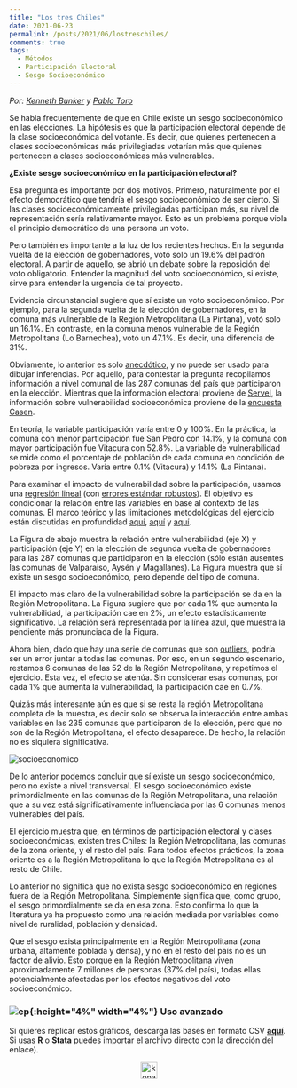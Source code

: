 ```yaml
---
title: "Los tres Chiles"
date: 2021-06-23
permalink: /posts/2021/06/lostreschiles/
comments: true
tags:
  - Métodos
  - Participación Electoral
  - Sesgo Socioeconómico
---
```



*Por: [Kenneth Bunker](https://twitter.com/kennethbunker) y [Pablo Toro](https://twitter.com/pablotoro_)*

Se habla frecuentemente de que en Chile existe un sesgo socioeconómico en las elecciones. La hipótesis es que la participación electoral depende de la clase socioeconómica del votante. Es decir, que quienes pertenecen a clases socioeconómicas más privilegiadas votarían más que quienes pertenecen a clases socioeconómicas más vulnerables.

**¿Existe sesgo socioeconómico en la participación electoral?**

Esa pregunta es importante por dos motivos. Primero, naturalmente por el efecto democrático que tendría  el sesgo socioeconómico de ser cierto. Si las clases socioeconómicamente privilegiadas participan más, su nivel de representación sería relativamente mayor. Esto es un problema porque viola el principio democrático de una persona un voto.

Pero también es importante a la luz de los recientes hechos. En la segunda vuelta de la elección de gobernadores, votó solo un 19.6% del padrón electoral. A partir de aquello, se abrió un debate sobre la reposición del voto obligatorio. Entender la magnitud del voto socioeconómico, si existe, sirve para entender la urgencia de tal proyecto.

Evidencia circunstancial sugiere que sí existe un voto socioeconómico. Por ejemplo, para la segunda vuelta de la elección de gobernadores, en la comuna más vulnerable de la Región Metropolitana (La Pintana), votó solo un 16.1%. En contraste, en la comuna menos vulnerable de la Región Metropolitana (Lo Barnechea), votó un 47.1%. Es decir, una diferencia de 31%.

Obviamente, lo anterior es solo [anecdótico](https://es.wikipedia.org/wiki/Relaci%C3%B3n_espuria), y no puede ser usado para dibujar inferencias. Por aquello, para contestar la pregunta recopilamos información a nivel comunal de las 287 comunas del país que participaron en la elección. Mientras que la información electoral proviene de [Servel](https://www.servel.cl/), la información sobre vulnerabilidad socioeconómica proviene de la [encuesta Casen](http://observatorio.ministeriodesarrollosocial.gob.cl/encuesta-casen-2017).

En teoría, la variable participación varía entre 0 y 100%. En la práctica, la comuna con menor participación fue San Pedro con 14.1%, y la comuna con mayor participación fue Vitacura con 52.8%. La variable de vulnerabilidad se mide como el porcentaje de población de cada comuna en condición de pobreza por ingresos. Varía entre 0.1% (Vitacura) y 14.1% (La Pintana).

Para examinar el impacto de vulnerabilidad sobre la participación, usamos una [regresión lineal](https://es.wikipedia.org/wiki/Regresi%C3%B3n_lineal) (con [errores estándar robustos](https://es.wikipedia.org/wiki/Regresi%C3%B3n_robusta)). El objetivo es condicionar la relación entre las variables en base al contexto de las comunas. El marco teórico y las limitaciones metodológicas del ejercicio están discutidas en profundidad [aquí](https://www.cambridge.org/core/journals/latin-american-politics-and-society/article/abs/voter-equalization-and-turnout-bias-after-electoral-reform-evidence-from-chiles-voluntary-voting-law/1DA2E20B9160F972A76E4143A079FC7A), [aquí](https://scholar.google.com/scholar?q=Contreras,+Gonzalo,+and+Morales,+Mauricio.+2015.+El+sesgo+de+clase+existi%C3%B3+y+existe.+An%C3%A1lisis+de+la+participaci%C3%B3n+electoral+en+Chile+(municipales+2012+y+presidenciales+2013).+In+UNDP+2015.+79%E2%80%93114.) y [aquí](https://journals.sagepub.com/doi/abs/10.1177/1065912918763746).

La Figura de abajo muestra la relación entre vulnerabilidad (eje X) y participación (eje Y) en la elección de segunda vuelta de gobernadores para las 287 comunas que participaron en la elección (sólo están ausentes las comunas de Valparaíso, Aysén y Magallanes). La Figura muestra que sí existe un sesgo socioeconómico, pero depende del tipo de comuna.

El impacto más claro de la vulnerabilidad sobre la participación se da en la Región Metropolitana. La Figura sugiere que por cada 1% que aumenta la vulnerabilidad, la participación cae en 2%, un efecto estadísticamente significativo. La relación será representada por la línea azul, que muestra la pendiente más pronunciada de la Figura.

Ahora bien, dado que hay una serie de comunas que son [outliers](https://es.wikipedia.org/wiki/Valor_at%C3%ADpico), podría ser un error juntar a todas las comunas. Por eso, en un segundo escenario, restamos 6 comunas de las 52 de la Región Metropolitana, y repetimos el ejercicio. Esta vez, el efecto se atenúa. Sin considerar esas comunas, por cada 1% que aumenta la vulnerabilidad, la participación cae en 0.7%.

Quizás más interesante aún es que si se resta la región Metropolitana completa de la muestra, es decir solo se observa la interacción entre ambas variables en las 235 comunas que participaron de la elección, pero que no son de la Región Metropolitana, el efecto desaparece. De hecho, la relación no es siquiera significativa.


![socioeconomico](https://user-images.githubusercontent.com/85262128/122687752-061a4400-d1e6-11eb-87a2-46c5f9ede8ce.jpg)


De lo anterior podemos concluir que sí existe un sesgo socioeconómico, pero no existe a nivel transversal. El sesgo socioeconómico existe primordialmente en las comunas de la Región Metropolitana, una relación que a su vez está significativamente influenciada por las 6 comunas menos vulnerables del país.

El ejercicio muestra que, en términos de participación electoral y clases socioeconómicas, existen tres Chiles: la Región Metropolitana, las comunas de la zona oriente, y el resto del país. Para todos efectos prácticos, la zona oriente es a la Región Metropolitana lo que la Región Metropolitana es al resto de Chile.

Lo anterior no significa que no exista sesgo socioeconómico en regiones fuera de la Región Metropolitana. Simplemente significa que, como grupo, el sesgo primordialmente se da en esa zona. Esto confirma lo que la literatura ya ha propuesto como una relación mediada por variables como nivel de ruralidad, población y densidad.

Que el sesgo exista principalmente en la Región Metropolitana (zona urbana, altamente poblada y densa), y no en el resto del país no es un factor de alivio. Esto porque en la Región Metropolitana viven aproximadamente 7 millones de personas (37% del país), todas ellas potencialmente afectadas por los efectos negativos del voto socioeconómico.


### ![ep](/images/pc.png){:height="4%" width="4%"} Uso avanzado

Si quieres replicar estos gráficos, descarga las bases en formato CSV [**aquí**](https://dataverse.harvard.edu/dataset.xhtml?persistentId=doi:10.7910/DVN/DZWXOG). Si usas **R** o **Stata** puedes importar el archivo directo con la dirección del enlace).


<style>
.aligncenter {
    text-align: center;
}
</style>
<p class="aligncenter">
    <img src="/images/nes.png" width="30" height="30" alt="konami" />
</p>
<script src="/js/topsecret.js"></script>
